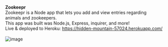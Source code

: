 <b>Zookeepr</b><br/>
Zookeepr is a Node app that lets you add and view entries regarding animals and zookeepers.<br/>
This app was built was Node.js, Express, inquirer, and more!<br/>
Live & deployed to Heroku: https://hidden-mountain-57024.herokuapp.com/ <br/><br/>
![image](https://user-images.githubusercontent.com/88753098/149847205-aaa754d1-7078-441f-aa58-9d65813e3f70.png)

